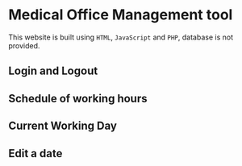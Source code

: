 # Medical Office Management tool
This website is built using `HTML`, `JavaScript` and `PHP`, database is not provided.   

## Login and Logout

## Schedule of working hours

## Current Working Day

## Edit a date  
